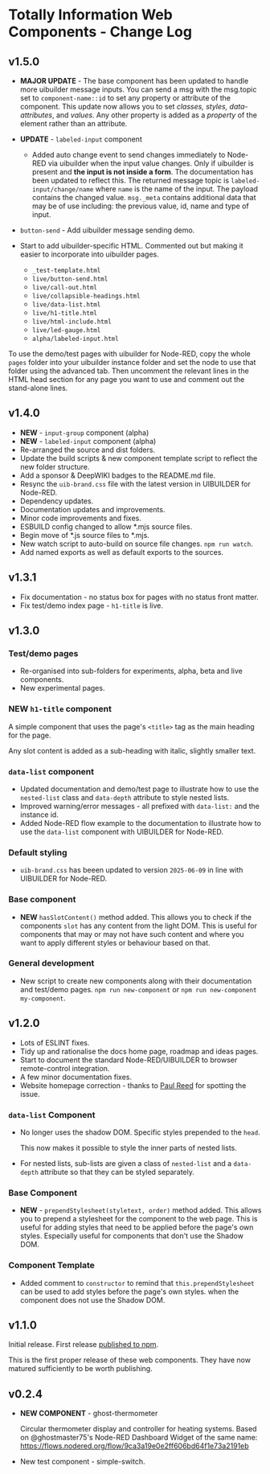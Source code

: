# Totally Information Web Components - Change Log

## v1.5.0

* **MAJOR UPDATE** - The base component has been updated to handle more uibuilder message inputs.
  You can send a msg with the msg.topic set to `component-name::id` to set any property or attribute of the component. This update now allows you to set *classes, styles, data-attributes*, and *values*. Any other property is added as a *property* of the element rather than an attribute.


* **UPDATE** - `labeled-input` component
  * Added auto change event to send changes immediately to Node-RED via uibuilder when the input value changes. Only if uibuilder is present and **the input is not inside a form**. The documentation has been updated to reflect this. The returned message topic is `labeled-input/change/name` where `name` is the name of the input. The payload contains the changed value. `msg._meta` contains additional data that may be of use including: the previous value, id, name and type of input.

* `button-send` - Add uibuilder message sending demo.

* Start to add uibuilder-specific HTML. Commented out but making it easier to incorporate into uibuilder pages.
  * `_test-template.html`
  * `live/button-send.html`
  * `live/call-out.html`
  * `live/collapsible-headings.html`
  * `live/data-list.html`
  * `live/h1-title.html`
  * `live/html-include.html`
  * `live/led-gauge.html`
  * `alpha/labeled-input.html`

To use the demo/test pages with uibuilder for Node-RED, copy the whole `pages` folder into your uibuilder instance folder and set the node to use that folder using the advanced tab. Then uncomment the relevant lines in the HTML head section for any page you want to use and comment out the stand-alone lines.

## v1.4.0

* **NEW** - `input-group` component (alpha)
* **NEW** - `labeled-input` component (alpha)
* Re-arranged the source and dist folders.
* Update the build scripts & new component template script to reflect the new folder structure.
* Add a sponsor & DeepWIKI badges to the README.md file.
* Resync the `uib-brand.css` file with the latest version in UIBUILDER for Node-RED.
* Dependency updates.
* Documentation updates and improvements.
* Minor code improvements and fixes.
* ESBUILD config changed to allow *.mjs source files.
* Begin move of *.js source files to *.mjs.
* New watch script to auto-build on source file changes. `npm run watch`.
* Add named exports as well as default exports to the sources.


## v1.3.1

* Fix documentation - no status box for pages with no status front matter.
* Fix test/demo index page - `h1-title` is live.

## v1.3.0

### Test/demo pages

* Re-organised into sub-folders for experiments, alpha, beta and live components.
* New experimental pages.

### **NEW** `h1-title` component

A simple component that uses the page's `<title>` tag as the main heading for the page.

Any slot content is added as a sub-heading with italic, slightly smaller text.

### `data-list` component

* Updated documentation and demo/test page to illustrate how to use the `nested-list` class and `data-depth` attribute to style nested lists.
* Improved warning/error messages - all prefixed with `data-list:` and the instance id.
* Added Node-RED flow example to the documentation to illustrate how to use the `data-list` component with UIBUILDER for Node-RED.

### Default styling

* `uib-brand.css` has beeen updated to version `2025-06-09` in line with UIBUILDER for Node-RED.

### Base component

- **NEW** `hasSlotContent()` method added. This allows you to check if the components `slot` has any content from the light DOM. This is useful for components that may or may not have such content and where you want to apply different styles or behaviour based on that.

### General development

* New script to create new components along with their documentation and test/demo pages. `npm run new-component` or `npm run new-component my-component`.

## v1.2.0

* Lots of ESLINT fixes.
* Tidy up and rationalise the docs home page, roadmap and ideas pages.
* Start to document the standard Node-RED/UIBUILDER to browser remote-control integration.
* A few minor documentation fixes.
* Website homepage correction - thanks to [Paul Reed](https://github.com/Paul-Reed) for spotting the issue.

### `data-list` Component

* No longer uses the shadow DOM. Specific styles prepended to the `head`.

  This now makes it possible to style the inner parts of nested lists.

* For nested lists, sub-lists are given a class of `nested-list` and a `data-depth` attribute so that they can be styled separately.

### Base Component

* **NEW** - `prependStylesheet(styletext, order)` method added. This allows you to prepend a stylesheet for the component to the web page. This is useful for adding styles that need to be applied before the page's own styles. Especially useful for components that don't use the Shadow DOM.

### Component Template

* Added comment to `constructor` to remind that `this.prependStylesheet` can be used to add styles before the page's own styles. when the component does not use the Shadow DOM.

## v1.1.0

Initial release. First release [published to npm](https://www.npmjs.com/package/@totallyinformation/web-components).

This is the first proper release of these web components. They have now matured sufficiently to be worth publishing.

## v0.2.4

* **NEW COMPONENT** - ghost-thermometer
  
  Circular thermometer display and controller for heating systems. Based on @ghostmaster75's Node-RED Dashboard Widget of the same name: https://flows.nodered.org/flow/9ca3a19e0e2ff606bd64f1e73a2191eb

* New test component - simple-switch.

